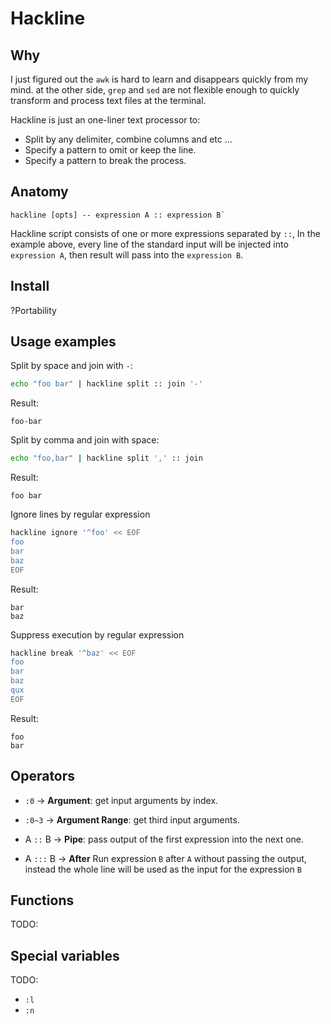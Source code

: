 # Hackline

## Why

I just figured out the `awk` is hard to learn and disappears
quickly from my mind. at the other side, `grep` and `sed` are not flexible
enough to quickly transform and process text files at the terminal.

Hackline is just an one-liner text processor to:

- Split by any delimiter, combine columns and etc ...
- Specify a pattern to omit or keep the line.
- Specify a pattern to break the process.


## Anatomy

```
hackline [opts] -- expression A :: expression B`
```


Hackline script consists of one or more expressions separated by `::`, In 
the example above, every line of the standard input will be injected into 
`expression A`, then result will pass into the `expression B`.


## Install

?Portability

## Usage examples

Split by space and join with `-`:

```bash
echo "foo bar" | hackline split :: join '-'
```

Result: 

```
foo-bar
```

Split by comma and join with space:

```bash
echo "foo,bar" | hackline split ',' :: join
```

Result: 

```
foo bar
```

Ignore lines by regular expression

```bash
hackline ignore '^foo' << EOF
foo
bar
baz
EOF
```

Result: 

```
bar
baz
```

Suppress execution by regular expression

```bash
hackline break '^baz' << EOF
foo
bar
baz
qux
EOF
```

Result: 

```
foo
bar
```


## Operators

- `:0` -> **Argument**: get input arguments by index.
- `:0~3` -> **Argument Range**: get third input arguments.
- A `::` B -> **Pipe**: pass output of the first expression into the next one.

- A `:::` B -> **After** Run expression `B` after `A` without passing the
    output, instead the whole line will be used as the input for the expression
    `B`

## Functions

TODO:

## Special variables

TODO:

- `:l`
- `:n`

